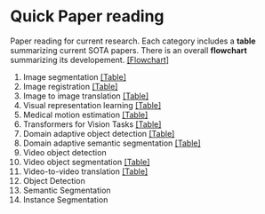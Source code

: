 # Quick Paper reading
Paper reading for current research. Each category includes a **table** summarizing current SOTA papers. There is an overall **flowchart** summarizing its developement. [[Flowchart]](https://voldemort108x.github.io/paper_reading/flowchart.html)
1. Image segmentation [[Table]](./image_segmentation/imageseg.md) 
2. Image registration [[Table]](./image_registration/imgreg.md) 
3. Image to image translation [[Table]](./image_to_image_translation/image_to_image_translation.md) 
4. Visual representation learning [[Table]](./visual_representation_learning/visrep.md)
5. Medical motion estimation [[Table]](./motion_estimation/motion_est.md)
6. Transformers for Vision Tasks [[Table]](./transformers_for_cv/transformers_for_cv.md)
7. Domain adaptive object detection [[Table]](./domain_adaptive_object_detection/domain_adaptive_object_detection.md)
8. Domain adaptive semantic segmentation [[Table]](./domain_adaptive_segmentation/domain_adaptive_segmentation.md)
9. Video object detection 
10. Video object segmentation [[Table]](./video_object_segmentation/video_object_segmentation.md)
11. Video-to-video translation [[Table]](./video2video_translation/video2video_translation.md)
12. Object Detection
13. Semantic Segmentation
14. Instance Segmentation
